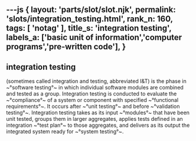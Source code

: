 ---js
{
  layout: 'parts/slot/slot.njk',
  permalink: 'slots/integration_testing.html',
  rank_n: 160,
  tags: [ 'notag' ],
  title_s: 'integration testing',
  labels_a: ['basic unit of information','computer programs','pre-written code'],
}
---
## integration testing

(sometimes called integration and testing, abbreviated I&amp;T) is the phase in ~°software testing°~ in which individual software modules are combined and tested as a group. Integration testing is conducted to evaluate the ~°compliance°~ of a system or component with specified ~°functional requirements°~. It occurs after ~°unit testing°~ and before ~°validation testing°~. Integration testing takes as its input ~°modules°~ that have been unit tested, groups them in larger aggregates, applies tests defined in an integration ~°test plan°~ to those aggregates, and delivers as its output the integrated system ready for ~°system testing°~.
